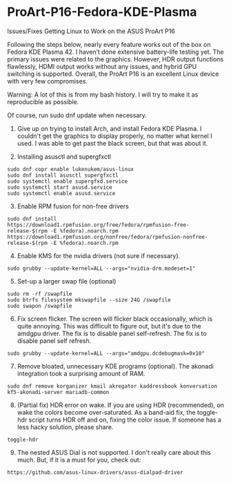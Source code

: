 # ProArt-P16-Fedora-KDE-Plasma
Issues/Fixes Getting Linux to Work on the ASUS ProArt P16

Following the steps below, nearly every feature works out of the box on Fedora KDE Plasma 42. I haven’t done extensive battery-life testing yet. The primary issues were related to the graphics. However, HDR output functions flawlessly, HDMI output works without any issues, and hybrid GPU switching is supported. Overall, the ProArt P16 is an excellent Linux device with very few compromises.

Warning: A lot of this is from my bash history. I will try to make it as reproducible as possible.

Of course, run sudo dnf update when necessary.

1. Give up on trying to install Arch, and install Fedora KDE Plasma. I couldn't get the graphics to display properly, no matter what kernel I used. I was able to get past the black screen, but that was about it.
  

2. Installing asusctl and supergfxctl

```
sudo dnf copr enable lukenukem/asus-linux
sudo dnf install asusctl supergfxctl
sudo systemctl enable supergfxd.service
sudo systemctl start asusd.service 
sudo systemctl enable asusd.service
```

3. Enable RPM fusion for non-free drivers

```
sudo dnf install https://download1.rpmfusion.org/free/fedora/rpmfusion-free-release-$(rpm -E %fedora).noarch.rpm   https://download1.rpmfusion.org/nonfree/fedora/rpmfusion-nonfree-release-$(rpm -E %fedora).noarch.rpm
```

4. Enable KMS for the nvidia drivers (not sure if necessary).

```
sudo grubby --update-kernel=ALL --args="nvidia-drm.modeset=1"
```

5. Set-up a larger swap file (optional)

```
sudo rm -rf /swapfile 
sudo btrfs filesystem mkswapfile --size 24G /swapfile
sudo swapon /swapfile
```

6. Fix screen flicker. The screen will flicker black occasionally, which is quite annoying. This was difficult to figure out, but it's due to the amdgpu driver. The fix is to disable panel self-refresh.
The fix is to disable panel self refresh.
```
sudo grubby --update-kernel=ALL --args="amdgpu.dcdebugmask=0x10"
```

7. Remove bloated, unnecessary KDE programs (optional). The akonadi integration took a surprising amount of RAM.

```
sudo dnf remove korganizer kmail akregator kaddressbook konversation kf5-akonadi-server mariadb-common
```

8. (Partial fix) HDR error on wake. If you are using HDR (recommended), on wake the colors become over-saturated. As a band-aid fix, the toggle-hdr script turns HDR off and on, fixing the color issue. If someone has a less hacky solution, please share.

```
toggle-hdr
```

9. The nested ASUS Dial is not supported. I don't really care about this much. But, if it is a must for you, check out:

```
https://github.com/asus-linux-drivers/asus-dialpad-driver
```
